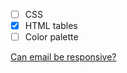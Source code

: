 
- [ ] CSS
- [x] HTML tables
- [ ] Color palette

[Can email be responsive?](https://alistapart.com/article/can-email-be-responsive/)
